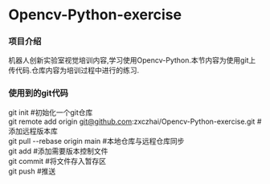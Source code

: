 # Opencv-Python-exercise
### 项目介绍 ###
机器人创新实验室视觉培训内容,学习使用Opencv-Python.本节内容为使用git上传代码.仓库内容为培训过程中进行的练习.
### 使用到的git代码 ###
git init            #初始化一个git仓库\
git remote add origin git@github.com:zxczhai/Opencv-Python-exercise.git       #添加远程版本库\
git pull --rebase origin main #本地仓库与远程仓库同步\
git add<filename>   #添加需要版本控制文件\
git commit          #将文件存入暂存区\
git push            #推送

